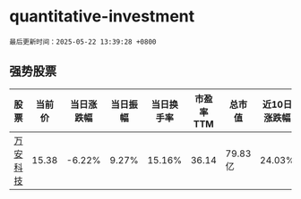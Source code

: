 # quantitative-investment

`最后更新时间：2025-05-22 13:39:28 +0800`

## 强势股票

|股票|当前价|当日涨跌幅|当日振幅|当日换手率|市盈率TTM|总市值|近10日涨跌幅|
|----|----|----|----|----|----|----|----|
|[万安科技](https://xueqiu.com/S/SZ002590)|15.38|-6.22%|9.27%|15.16%|36.14|79.83亿|24.03%|
